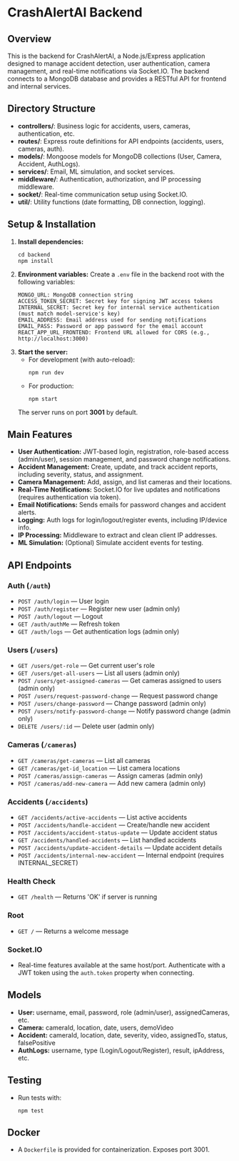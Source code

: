 CrashAlertAI Backend
====================

Overview
--------
This is the backend for CrashAlertAI, a Node.js/Express application designed to manage accident detection, user authentication, camera management, and real-time notifications via Socket.IO. The backend connects to a MongoDB database and provides a RESTful API for frontend and internal services.

Directory Structure
-------------------
- **controllers/**: Business logic for accidents, users, cameras, authentication, etc.
- **routes/**: Express route definitions for API endpoints (accidents, users, cameras, auth).
- **models/**: Mongoose models for MongoDB collections (User, Camera, Accident, AuthLogs).
- **services/**: Email, ML simulation, and socket services.
- **middleware/**: Authentication, authorization, and IP processing middleware.
- **socket/**: Real-time communication setup using Socket.IO.
- **util/**: Utility functions (date formatting, DB connection, logging).

Setup & Installation
--------------------
1. **Install dependencies:**
   ```
   cd backend
   npm install
   ```
2. **Environment variables:** Create a `.env` file in the backend root with the following variables:
   ```
   MONGO_URL: MongoDB connection string
   ACCESS_TOKEN_SECRET: Secret key for signing JWT access tokens
   INTERNAL_SECRET: Secret key for internal service authentication (must match model-service's key)
   EMAIL_ADDRESS: Email address used for sending notifications 
   EMAIL_PASS: Password or app password for the email account
   REACT_APP_URL_FRONTEND: Frontend URL allowed for CORS (e.g., http://localhost:3000)
   ```
3. **Start the server:**
   - For development (with auto-reload):
     ```
     npm run dev
     ```
   - For production:
     ```
     npm start
     ```
   The server runs on port **3001** by default.

Main Features
-------------
- **User Authentication:** JWT-based login, registration, role-based access (admin/user), session management, and password change notifications.
- **Accident Management:** Create, update, and track accident reports, including severity, status, and assignment.
- **Camera Management:** Add, assign, and list cameras and their locations.
- **Real-Time Notifications:** Socket.IO for live updates and notifications (requires authentication via token).
- **Email Notifications:** Sends emails for password changes and accident alerts.
- **Logging:** Auth logs for login/logout/register events, including IP/device info.
- **IP Processing:** Middleware to extract and clean client IP addresses.
- **ML Simulation:** (Optional) Simulate accident events for testing.

API Endpoints
-------------
### Auth (`/auth`)
- `POST /auth/login` — User login
- `POST /auth/register` — Register new user (admin only)
- `POST /auth/logout` — Logout
- `GET /auth/authMe` — Refresh token
- `GET /auth/logs` — Get authentication logs (admin only)

### Users (`/users`)
- `GET /users/get-role` — Get current user's role
- `GET /users/get-all-users` — List all users (admin only)
- `POST /users/get-assigned-cameras` — Get cameras assigned to users (admin only)
- `POST /users/request-password-change` — Request password change
- `POST /users/change-password` — Change password (admin only)
- `POST /users/notify-password-change` — Notify password change (admin only)
- `DELETE /users/:id` — Delete user (admin only)

### Cameras (`/cameras`)
- `GET /cameras/get-cameras` — List all cameras
- `GET /cameras/get-id_location` — List camera locations
- `POST /cameras/assign-cameras` — Assign cameras (admin only)
- `POST /cameras/add-new-camera` — Add new camera (admin only)

### Accidents (`/accidents`)
- `GET /accidents/active-accidents` — List active accidents
- `POST /accidents/handle-accident` — Create/handle new accident
- `POST /accidents/accident-status-update` — Update accident status
- `GET /accidents/handled-accidents` — List handled accidents
- `POST /accidents/update-accident-details` — Update accident details
- `POST /accidents/internal-new-accident` — Internal endpoint (requires INTERNAL_SECRET)

### Health Check
- `GET /health` — Returns 'OK' if server is running

### Root
- `GET /` — Returns a welcome message

### Socket.IO
- Real-time features available at the same host/port. Authenticate with a JWT token using the `auth.token` property when connecting.

Models
------
- **User:** username, email, password, role (admin/user), assignedCameras, etc.
- **Camera:** cameraId, location, date, users, demoVideo
- **Accident:** cameraId, location, date, severity, video, assignedTo, status, falsePositive
- **AuthLogs:** username, type (Login/Logout/Register), result, ipAddress, etc.

Testing
-------
- Run tests with:
  ```
  npm test
  ```

Docker
------
- A `Dockerfile` is provided for containerization. Exposes port 3001.

